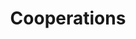---
title: Cooperations
parent: assessment
order: 2
sections:

   - file: cooperations
     layout: text
---
